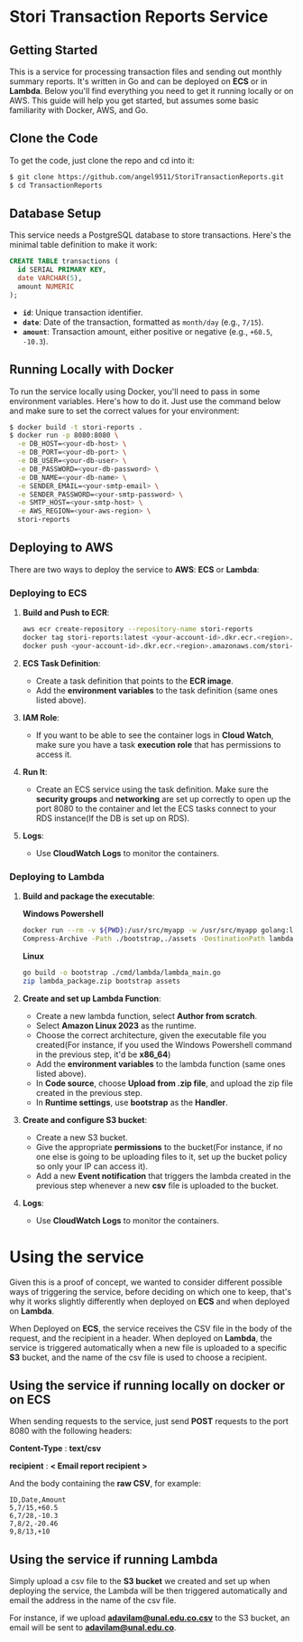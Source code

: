 # Stori Transaction Reports Service

## Getting Started

This is a service for processing transaction files and sending out monthly summary reports. It's written in Go and can be deployed on **ECS** or in **Lambda**. Below you'll find everything you need to get it running locally or on AWS. This guide will help you get started, but assumes some basic familiarity with Docker, AWS, and Go.

## Clone the Code

To get the code, just clone the repo and cd into it:

```sh
$ git clone https://github.com/angel9511/StoriTransactionReports.git
$ cd TransactionReports
```

## Database Setup

This service needs a PostgreSQL database to store transactions. Here's the minimal table definition to make it work:

```sql
CREATE TABLE transactions (
  id SERIAL PRIMARY KEY,
  date VARCHAR(5),
  amount NUMERIC
);
```
- **`id`**: Unique transaction identifier.
- **`date`**: Date of the transaction, formatted as `month/day` (e.g., `7/15`).
- **`amount`**: Transaction amount, either positive or negative (e.g., `+60.5`, `-10.3`).

## Running Locally with Docker

To run the service locally using Docker, you'll need to pass in some environment variables. Here's how to do it. Just use the command below and make sure to set the correct values for your environment:

```sh
$ docker build -t stori-reports .
$ docker run -p 8080:8080 \
  -e DB_HOST=<your-db-host> \
  -e DB_PORT=<your-db-port> \
  -e DB_USER=<your-db-user> \
  -e DB_PASSWORD=<your-db-password> \
  -e DB_NAME=<your-db-name> \
  -e SENDER_EMAIL=<your-smtp-email> \
  -e SENDER_PASSWORD=<your-smtp-password> \
  -e SMTP_HOST=<your-smtp-host> \
  -e AWS_REGION=<your-aws-region> \
  stori-reports
```

## Deploying to AWS

There are two ways to deploy the service to **AWS**: **ECS** or **Lambda**:

### Deploying to ECS
1. **Build and Push to ECR**:
   ```sh
   aws ecr create-repository --repository-name stori-reports
   docker tag stori-reports:latest <your-account-id>.dkr.ecr.<region>.amazonaws.com/stori-reports:latest
   docker push <your-account-id>.dkr.ecr.<region>.amazonaws.com/stori-reports:latest
   ```

2. **ECS Task Definition**:
    - Create a task definition that points to the **ECR image**.
    - Add the **environment variables** to the task definition (same ones listed above).

3. **IAM Role**:
    - If you want to be able to see the container logs in **Cloud Watch**, make sure you have a task **execution role** that has permissions to access it.

4. **Run It**:
    - Create an ECS service using the task definition. Make sure the **security groups** and **networking** are set up correctly to open up the port 8080 to the container and let the ECS tasks connect to your RDS instance(If the DB is set up on RDS).

5. **Logs**:
    - Use **CloudWatch Logs** to monitor the containers.



### Deploying to Lambda
1. **Build and package the executable**: 


   **Windows Powershell**
   ```sh
   docker run --rm -v ${PWD}:/usr/src/myapp -w /usr/src/myapp golang:latest /bin/sh -c "CGO_ENABLED=0 GOOS=linux GOARCH=amd64 go build -o bootstrap ./cmd/lambda/lambda_main.go"
   Compress-Archive -Path ./bootstrap,./assets -DestinationPath lambda_package.zip
   ```

   **Linux**
   ```sh
   go build -o bootstrap ./cmd/lambda/lambda_main.go
   zip lambda_package.zip bootstrap assets
   ```

2. **Create and set up Lambda Function**:
   - Create a new lambda function, select **Author from scratch**.
   - Select **Amazon Linux 2023** as the runtime.
   - Choose the correct architecture, given the executable file you created(For instance, if you used the Windows Powershell command in the previous step, it'd be **x86_64**)
   - Add the **environment variables** to the lambda function (same ones listed above).
   - In **Code source**, choose **Upload from .zip file**, and upload the zip file created in the previous step.
   - In **Runtime settings**, use **bootstrap** as the **Handler**. 

3. **Create and configure S3 bucket**:
   - Create a new S3 bucket.
   - Give the appropriate **permissions** to the bucket(For instance, if no one else is going to be uploading files to it, set up the bucket policy so only your IP can access it).
   - Add a new **Event notification** that triggers the lambda created in the previous step whenever a new **csv** file is uploaded to the bucket.

4. **Logs**:
   - Use **CloudWatch Logs** to monitor the containers.


# Using the service

Given this is a proof of concept, we wanted to consider different possible ways of triggering the service, before deciding on which one to keep, that's why it works slightly differently when deployed on **ECS** and when deployed on **Lambda**.

When Deployed on **ECS**, the service receives the CSV file in the body of the request, and the recipient in a header. When deployed on **Lambda**, the service is triggered automatically when a new file is uploaded to a specific **S3** bucket, and the name of the csv file is used to choose a recipient.

## Using the service if running locally on docker or on ECS

When sending requests to the service, just send **POST** requests to the port 8080 with the following headers:

**Content-Type** : **text/csv**

**recipient** : **< Email report recipient >**

And the body containing the **raw CSV**, for example:

```
ID,Date,Amount
5,7/15,+60.5
6,7/28,-10.3
7,8/2,-20.46
9,8/13,+10
```

## Using the service if running Lambda

Simply upload a csv file to the **S3 bucket** we created and set up when deploying the service, the Lambda will be then triggered automatically and email the address in the name of the csv file. 

For instance, if we upload **adavilam@unal.edu.co.csv** to the S3 bucket, an email will be sent to **adavilam@unal.edu.co**.